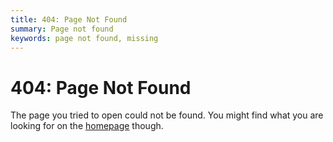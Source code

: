 ```yaml
---
title: 404: Page Not Found
summary: Page not found
keywords: page not found, missing
---
```


# 404: Page Not Found
The page you tried to open could not be found. You might find what you are looking for on the [homepage](/) though.
